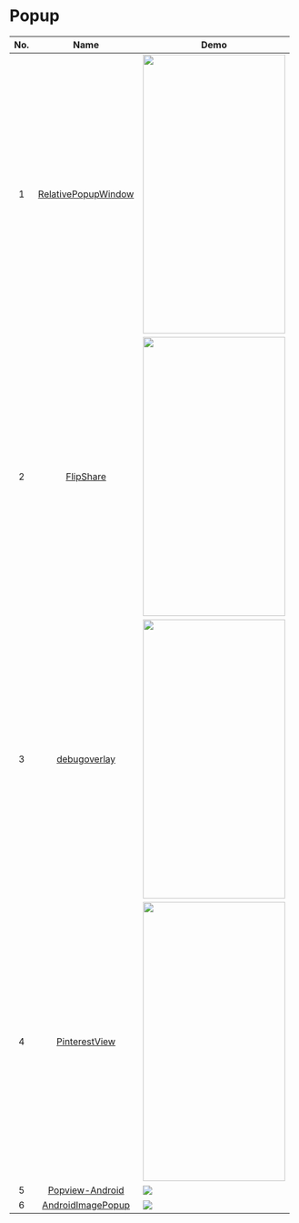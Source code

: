 Popup
======================
No. | Name | Demo
:---: | :---: | ---
1| [RelativePopupWindow](https://github.com/kakajika/RelativePopupWindow) | <img src="https://github.com/kakajika/RelativePopupWindow/raw/master/art/art1.gif" width="250" height="490">
2| [FlipShare](https://github.com/JeasonWong/FlipShare) | <img src="https://raw.githubusercontent.com/jeasonwong/FlipShare/master/screenshots/flipshare.gif" width="250" height="490">
3| [debugoverlay](https://github.com/sockeqwe/debugoverlay) | <img src="https://camo.githubusercontent.com/c87939a0a73e3fd7305a2d3dca6cc596d2c97b15/687474703a2f2f68616e6e6573646f72666d616e6e2e636f6d2f696d616765732f64656275676f7665726c61792e706e67" width="250" height="490">
4| [PinterestView](https://github.com/brucetoo/PinterestView) | <img src="https://github.com/brucetoo/PinterestView/raw/master/mine1.gif" width="250" height="490">
5| [Popview-Android](https://github.com/krishnarb3/Popview-Android) | ![](https://camo.githubusercontent.com/0507f2331a833b16bfac0215679af3481c564e5c/68747470733a2f2f6d656469612e67697068792e636f6d2f6d656469612f466f47536374744f46386534302f67697068792e676966)
6| [AndroidImagePopup](https://github.com/chathuralakmal/AndroidImagePopup) | ![](https://github.com/chathuralakmal/AndroidImagePopup/raw/master/preview.gif?)